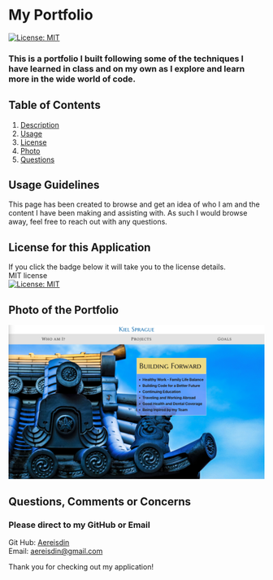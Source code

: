 # My Portfolio

[![License: MIT](https://img.shields.io/badge/License-MIT-yellow.svg)](https://opensource.org/licenses/MIT)

### This is a portfolio I built following some of the techniques I have learned in class and on my own as I explore and learn more in the wide world of code.

## Table of Contents

1. [Description](#description)
2. [Usage](#usage)
3. [License](#license)
4. [Photo](#photo)
5. [Questions](#questions)

## Usage Guidelines <a name="usage"></a>

This page has been created to browse and get an idea of who I am and the content I have been making and assisting with. As such I would browse away, feel free to reach out with any questions.

## License for this Application <a name="license"></a><br>

If you click the badge below it will take you to the license details.<br>
MIT license<br>
[![License: MIT](https://img.shields.io/badge/License-MIT-yellow.svg)](https://opensource.org/licenses/MIT)

## Photo of the Portfolio <a name="photo"></a><br>

![Photo of Profile](./profilescreenshot.PNG)

## Questions, Comments or Concerns <a name="questions"></a><br>

### Please direct to my GitHub or Email

Git Hub: [Aereisdin](https://www.github.com/Aereisdin)<br>
Email: [aereisdin@gmail.com](aereisdin@gmail.com)<br>

Thank you for checking out my application!
